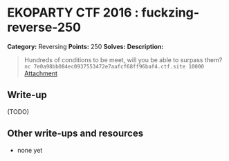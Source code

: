 # EKOPARTY CTF 2016 : fuckzing-reverse-250

**Category:** Reversing
**Points:** 250
**Solves:**
**Description:**

> Hundreds of conditions to be meet, will you be able to surpass them?
> `nc 7e0a98bb084ec0937553472e7aafcf68ff96baf4.ctf.site 10000`
> [Attachment](rev250.zip)


## Write-up

(TODO)

## Other write-ups and resources

* none yet
